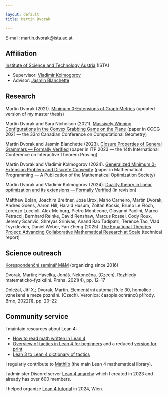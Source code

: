 ```yaml
---

layout: default
title: Martin Dvorak

---
```


E-mail: martin.dvorak@ista.ac.at

## Affiliation

[Institute of Science and Technology Austria](https://ista.ac.at/en/home/) (ISTA)

* Supervisor: [Vladimir Kolmogorov](https://pub.ist.ac.at/~vnk/)
* Advisor: [Jasmin Blanchette](https://www.tcs.ifi.lmu.de/mitarbeiter/jasmin-blanchette_de.html)

## Research

Martin Dvorak (2021). [Minimum 0-Extensions of Graph Metrics](Martin-Dvorak_master-thesis.pdf) (updated version of my master thesis)

Martin Dvorak and Sara Nicholson (2021). [Massively Winning Configurations in the Convex Grabbing Game on the Plane](https://arxiv.org/abs/2106.11247) (paper in CCCG 2021 — the 33rd Canadian Conference on Computational Geometry)

Martin Dvorak and Jasmin Blanchette (2023). [Closure Properties of General Grammars — Formally Verified](https://arxiv.org/abs/2302.06420) (paper in ITP 2023 — the 14th International Conference on Interactive Theorem Proving)

Martin Dvorak and Vladimir Kolmogorov (2024). [Generalized Minimum 0-Extension Problem and Discrete Convexity](https://arxiv.org/abs/2109.10203) (paper in Mathematical Programming — A Publication of the Mathematical Optimization Society)

Martin Dvorak and Vladimir Kolmogorov (2024). [Duality theory in linear optimization and its extensions — Formally Verified](https://arxiv.org/abs/2409.08119) (in revision)

Matthew Bolan, Joachim Breitner, Jose Brox, Mario Carneiro,
Martin Dvorak, Andres Goens, Aaron Hill, Harald Husum, Zoltan Kocsis, Bruno Le Floch, Lorenzo Luccioli,
Alex Meiburg, Pietro Monticone, Giovanni Paolini, Marco Petracci, Bernhard Reinke, David Renshaw, Marcus Rossel, Cody Roux,
Jeremy Scanvic, Shreyas Srinivas, Anand Rao Tadipatri, Terence Tao, Vlad Tsyrklevich, Daniel Weber, Fan Zheng (2025).
[The Equational Theories Project: Advancing Collaborative Mathematical Research at Scale](https://teorth.github.io/equational_theories/) (technical report)

## Science outreach

[Korespondenční seminář M&M](https://mam.mff.cuni.cz/) (organizing since 2016)

Dvorak, Martin; Havelka, Jonáš. Nekonečna. (Czech). Rozhledy matematicko-fyzikální. Praha, 2021(4), pp. 12–17

Doležal, Jiří X.; Dvorak, Martin. Elementární automat Rule 30, homolice vznešená a meze poznání. (Czech). Veronica: časopis ochránců přírody. Brno, 2022(1), pp. 20–22

## Community service

I maintain resources about Lean 4:
* [How to read math written in Lean 4](https://github.com/madvorak/read-lean)
* [Overview of tactics in Lean 4 for beginners](https://github.com/madvorak/lean4-tactics) and a reduced [version for print](https://github.com/madvorak/lean4-cheatsheet)
* [Lean 3 to Lean 4 dictionary of tactics](https://github.com/madvorak/lean3-tactic-lean4)

I regularly contribute to [Mathlib](https://github.com/leanprover-community/mathlib4) (the main Lean 4 mathematical library).

I administer Discord server [Lean 4 anarchy](https://discord.gg/WZ9bs9UCvx) which I created in 2023 and already has over 600 members.

I helped organize [Lean 4 tutorial](https://www.dmg.tuwien.ac.at/lean2024/) in 2024, Wien.
